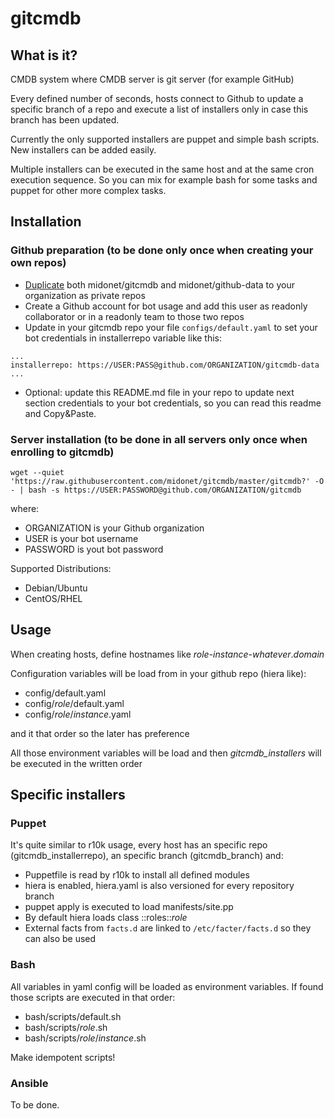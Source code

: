 # gitcmdb
## What is it?

CMDB system where CMDB server is git server (for example GitHub)

Every defined number of seconds, hosts connect to Github to update a specific branch of a repo and execute a list of installers only in case this branch has been updated.

Currently the only supported installers are puppet and simple bash scripts. New installers can be added easily.

Multiple installers can be executed in the same host and at the same cron execution sequence. So you can mix for example bash for some tasks and puppet for other more complex tasks.


## Installation
### Github preparation (to be done only once when creating your own repos)
* [Duplicate](https://help.github.com/articles/duplicating-a-repository/) both midonet/gitcmdb and midonet/github-data to your organization as private repos
* Create a Github account for bot usage and add this user as readonly collaborator or in a readonly team to those two repos
* Update in your gitcmdb repo your file `configs/default.yaml` to set your bot credentials in installerrepo variable like this:
```
...
installerrepo: https://USER:PASS@github.com/ORGANIZATION/gitcmdb-data
...
```
* Optional: update this README.md file in your repo to update next section credentials to your bot credentials, so you can read this readme and Copy&Paste.
### Server installation (to be done in all servers only once when enrolling to gitcmdb)
```
wget --quiet 'https://raw.githubusercontent.com/midonet/gitcmdb/master/gitcmdb?' -O - | bash -s https://USER:PASSWORD@github.com/ORGANIZATION/gitcmdb
```
where:
* ORGANIZATION is your Github organization
* USER is your bot username
* PASSWORD is yout bot password

Supported Distributions:
* Debian/Ubuntu
* CentOS/RHEL

## Usage
When creating hosts, define hostnames like *role*-*instance*-*whatever*.*domain*

Configuration variables will be load from in your github repo (hiera like):
* config/default.yaml
* config/*role*/default.yaml
* config/*role*/*instance*.yaml

and it that order so the later has preference

All those environment variables will be load and then *gitcmdb_installers* will be executed in the written order

## Specific installers
### Puppet
It's quite similar to r10k usage, every host has an specific repo (gitcmdb_installerrepo), an specific branch (gitcmdb_branch) and:
* Puppetfile is read by r10k to install all defined modules
* hiera is enabled, hiera.yaml is also versioned for every repository branch
* puppet apply is executed to load manifests/site.pp
* By default hiera loads class ::roles::*role*
* External facts from `facts.d` are linked to `/etc/facter/facts.d` so they can also be used

### Bash
All variables in yaml config will be loaded as environment variables.
If found those scripts are executed in that order:
* bash/scripts/default.sh
* bash/scripts/*role*.sh
* bash/scripts/*role*/*instance*.sh

Make idempotent scripts!

### Ansible
To be done.

